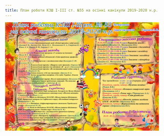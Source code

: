 ```yaml
---
title: План роботи КЗШ І-ІІІ ст. №55 на осінні канікули 2019-2020 н.р.
---
```


![](plan.webp)
